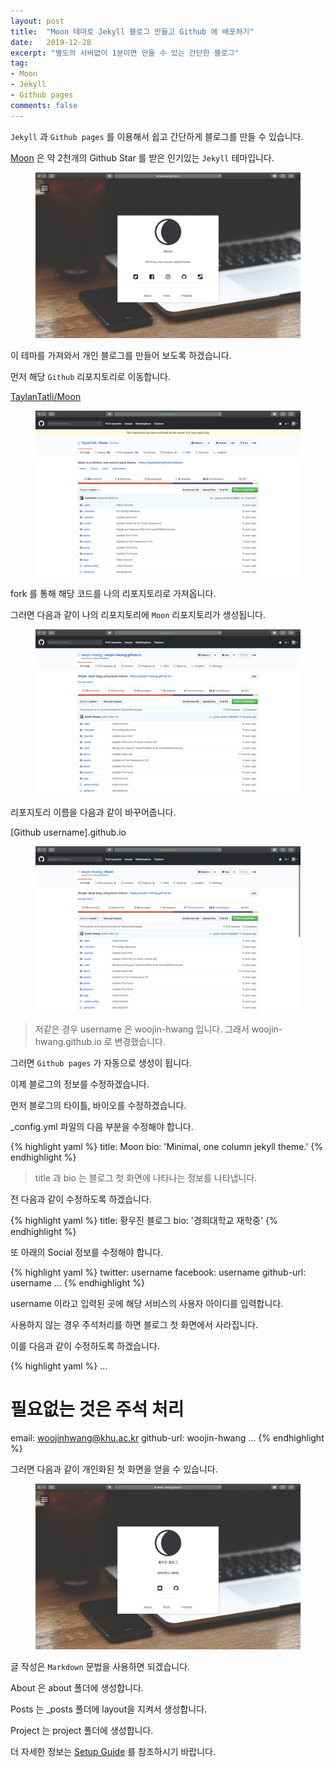 ```yaml
---
layout: post
title:  "Moon 테마로 Jekyll 블로그 만들고 Github 에 배포하기"
date:   2019-12-28
excerpt: "별도의 서버없이 1분이면 만들 수 있는 간단한 블로그"
tag:
- Moon
- Jekyll
- Github pages
comments: false
---
```


`Jekyll` 과 `Github pages` 를 이용해서 쉽고 간단하게 블로그를 만들 수 있습니다.

[Moon](https://github.com/TaylanTatli/Moon) 은 약 2천개의 Github Star 를 받은 인기있는 `Jekyll` 테마입니다.

<figure>
	<a href="https://raw.githubusercontent.com/woojin-hwang/woojin-hwang.github.io/master/_posts/img/moon-init/Moon_theme.png"><img src="https://raw.githubusercontent.com/woojin-hwang/woojin-hwang.github.io/master/_posts/img/moon-init/Moon_theme.png"></a>
</figure>

이 테마를 가져와서 개인 블로그를 만들어 보도록 하겠습니다.

먼저 해당 `Github` 리포지토리로 이동합니다.

[TaylanTatli/Moon](https://github.com/TaylanTatli/Moon)

<figure>
	<a href="https://raw.githubusercontent.com/woojin-hwang/woojin-hwang.github.io/master/_posts/img/moon-init/TaylanTatli_Moon_repo.png"><img src="https://raw.githubusercontent.com/woojin-hwang/woojin-hwang.github.io/master/_posts/img/moon-init/TaylanTatli_Moon_repo.png"></a>
</figure>

fork 를 통해 해당 코드를 나의 리포지토리로 가져옵니다.

그러면 다음과 같이 나의 리포지토리에 `Moon` 리포지토리가 생성됩니다.

<figure>
	<a href="https://raw.githubusercontent.com/woojin-hwang/woojin-hwang.github.io/master/_posts/img/moon-init/my_Moon_repo_prev.png"><img src="https://raw.githubusercontent.com/woojin-hwang/woojin-hwang.github.io/master/_posts/img/moon-init/my_Moon_repo_prev.png"></a>
</figure>

리포지토리 이름을 다음과 같이 바꾸어줍니다.

[Github username].github.io

<figure>
    <a href="https://raw.githubusercontent.com/woojin-hwang/woojin-hwang.github.io/master/_posts/img/moon-init/my_Moon_repo.png"><img src="https://raw.githubusercontent.com/woojin-hwang/woojin-hwang.github.io/master/_posts/img/moon-init/my_Moon_repo.png"></a>
</figure>

> 저같은 경우 username 은 woojin-hwang 입니다. 그래서 woojin-hwang.github.io 로 변경했습니다.

그러면 `Github pages` 가 자동으로 생성이 됩니다.

이제 블로그의 정보를 수정하겠습니다.

먼저 블로그의 타이틀, 바이오를 수정하겠습니다.

_config.yml 파일의 다음 부분을 수정해야 합니다.

{% highlight yaml %}
title:              Moon
bio:                'Minimal, one column jekyll theme.'
{% endhighlight %}

> title 과 bio 는 블로그 첫 화면에 나타나는 정보를 나타냅니다.

전 다음과 같이 수정하도록 하겠습니다.

{% highlight yaml %}
title:              황우진 블로그
bio:                '경희대학교 재학중'
{% endhighlight %}

또 아래의 Social 정보를 수정해야 합니다.

{% highlight yaml %}
twitter:            username
facebook:           username
github-url:         username
...
{% endhighlight %}

username 이라고 입력된 곳에 해당 서비스의 사용자 아이디를 입력합니다.

사용하지 않는 경우 주석처리를 하면 블로그 첫 화면에서 사라집니다.

이를 다음과 같이 수정하도록 하겠습니다.

{% highlight yaml %}
...
# 필요없는 것은 주석 처리
email:              woojinhwang@khu.ac.kr
github-url:         woojin-hwang
...
{% endhighlight %}

그러면 다음과 같이 개인화된 첫 화면을 얻을 수 있습니다.

<figure>
    <a href="https://raw.githubusercontent.com/woojin-hwang/woojin-hwang.github.io/master/_posts/img/moon-init/my_Moon_theme.png"><img src="https://raw.githubusercontent.com/woojin-hwang/woojin-hwang.github.io/master/_posts/img/moon-init/my_Moon_theme.png"></a>
</figure>

글 작성은 `Markdown` 문법을 사용하면 되겠습니다.

About 은 about 폴더에 생성합니다.

Posts 는 _posts 폴더에 layout을 지켜서 생성합니다.

Project 는 project 폴더에 생성합니다.

더 자세한 정보는 [Setup Guide](https://taylantatli.github.io/Moon/moon-theme/) 를 참조하시기 바랍니다.
